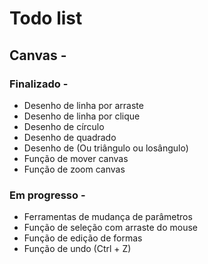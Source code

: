 # Todo list

## Canvas -

### Finalizado -
- Desenho de linha por arraste
- Desenho de linha por clique
- Desenho de círculo
- Desenho de quadrado
- Desenho de (Ou triângulo ou losângulo)
- Função de mover canvas
- Função de zoom canvas
### Em progresso -
- Ferramentas de mudança de parâmetros
- Função de seleção com arraste do mouse
- Função de edição de formas
- Função de undo (Ctrl + Z)
